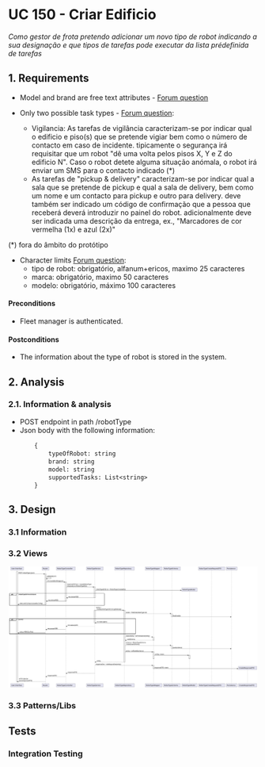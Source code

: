 # UC 150 - Criar Edificio
*Como gestor de frota pretendo adicionar um novo tipo de robot indicando a sua designação e que tipos de tarefas pode executar da lista prédefinida de tarefas*

## 1. Requirements

- Model and brand are free text attributes - [Forum question](https://moodle.isep.ipp.pt/mod/forum/discuss.php?d=25367)

- Only two possible task types - [Forum question](https://moodle.isep.ipp.pt/mod/forum/discuss.php?d=25045#p31683):
    - Vigilancia: As tarefas de vigilância caracterizam-se por indicar qual o edificio e piso(s) que se pretende vigiar bem como o número de contacto em caso de incidente. tipicamente o segurança irá requisitar que um robot "dê uma volta pelos pisos X, Y e Z do edificio N". Caso o robot detete alguma situação anómala, o robot irá enviar um SMS para o contacto indicado (*)
    - As tarefas de "pickup & delivery" caracterizam-se por indicar qual a sala que se pretende de pickup e qual a sala de delivery, bem como um nome e um contacto para pickup e outro para delivery. deve também ser indicado um código de confirmação que a pessoa que receberá deverá introduzir no painel do robot. adicionalmente deve ser indicada uma descrição da entrega, ex., "Marcadores de cor vermelha (1x) e azul (2x)"

(*) fora do âmbito do protótipo

- Character limits [Forum question](https://moodle.isep.ipp.pt/mod/forum/discuss.php?d=25171):
    - tipo de robot: obrigatório, alfanum+ericos, maximo 25 caracteres
    - marca: obrigatório, maximo 50 caracteres
    - modelo: obrigatório, máximo 100 caracteres

#### Preconditions
* Fleet manager is authenticated.

#### Postconditions
* The information about the type of robot is stored in the system.

## 2. Analysis

### 2.1. Information & analysis

- POST endpoint in path /robotType
- Json body with the following information:
    ```
        {
            typeOfRobot: string
            brand: string
            model: string
            supportedTasks: List<string>
        }
    ```

## 3. Design

### 3.1 Information

### 3.2 Views
![VP-US350](./UC350-ProcessView.svg)

### 3.3 Patterns/Libs

## Tests

### Integration Testing